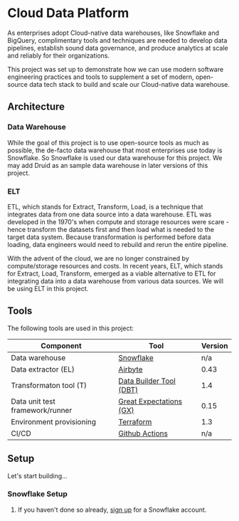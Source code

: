 # Cloud Data Platform

As enterprises adopt Cloud-native data warehouses, like Snowflake and BigQuery, complimentary tools and techniques are needed to develop data pipelines, establish sound data governance, and produce analytics at scale and reliably for their organizations.

This project was set up to demonstrate how we can use modern software engineering practices and tools to supplement a set of modern, open-source data tech stack to build and scale our Cloud-native data warehouse.

## Architecture

### Data Warehouse

While the goal of this project is to use open-source tools as much as possible, the de-facto data warehouse that most enterprises use today is Snowflake. So Snowflake is used our data warehouse for this project. We may add Druid as an sample data warehouse in later versions of this project.

### ELT

ETL, which stands for Extract, Transform, Load, is a technique that integrates data from one data source into a data warehouse. ETL was developed in the 1970's when compute and storage resources were scare - hence transform the datasets first and then load what is needed to the target data system. Because transformation is performed before data loading, data engineers would need to rebuild and rerun the entire pipeline.

With the advent of the cloud, we are no longer constrained by compute/storage resources and costs. In recent years, ELT, which stands for Extract, Load, Transform, emerged as a viable alternative to ETL for integrating data into a data warehouse from various data sources. We will be using ELT in this project.

## Tools

The following tools are used in this project:

| Component                       | Tool                                                                                | Version |
|---------------------------------|-------------------------------------------------------------------------------------|---------|
| Data warehouse                  | [Snowflake ](https://snowflake.com)                                                 | n/a     |
| Data extractor (EL)             | [Airbyte](https://github.com/airbytehq/airbyte)                                     | 0.43    |
| Transformaton tool (T)          | [Data Builder Tool (DBT)](https://github.com/dbt-labs/dbt-core)                     | 1.4     |
| Data unit test framework/runner | [Great Expectations (GX)](https://github.com/great-expectations/great_expectations) | 0.15    |
| Environment provisioning        | [Terraform](https://github.com/hashicorp/terraform)                                 | 1.3     |
| CI/CD                           | [Github Actions](https://github.com/features/actions)                               | n/a     |
 
## Setup

Let's start building...

### Snowflake Setup

1. If you haven't done so already, [sign up](https://signup.snowflake.com/) for a Snowflake account.


